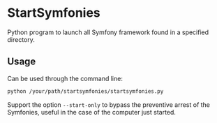 # StartSymfonies

Python program to launch all Symfony framework found in a specified directory.

## Usage

Can be used through the command line:
``` bash
python /your/path/startsymfonies/startsymfonies.py
```

Support the option `--start-only` to bypass the preventive arrest of the
Symfonies, useful in the case of the computer just started.
